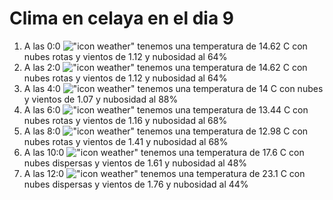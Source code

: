 # Clima en celaya en el dia 9

1. A las 0:0 !["icon weather"](http://openweathermap.org/img/w/04n.png) tenemos una temperatura de 14.62 C con nubes rotas y  vientos de 1.12 y nubosidad al 64%
1. A las 2:0 !["icon weather"](http://openweathermap.org/img/w/04n.png) tenemos una temperatura de 14.62 C con nubes rotas y  vientos de 1.12 y nubosidad al 64%
1. A las 4:0 !["icon weather"](http://openweathermap.org/img/w/04n.png) tenemos una temperatura de 14 C con nubes y  vientos de 1.07 y nubosidad al 88%
1. A las 6:0 !["icon weather"](http://openweathermap.org/img/w/04n.png) tenemos una temperatura de 13.44 C con nubes rotas y  vientos de 1.16 y nubosidad al 68%
1. A las 8:0 !["icon weather"](http://openweathermap.org/img/w/04d.png) tenemos una temperatura de 12.98 C con nubes rotas y  vientos de 1.41 y nubosidad al 68%
1. A las 10:0 !["icon weather"](http://openweathermap.org/img/w/03d.png) tenemos una temperatura de 17.6 C con nubes dispersas y  vientos de 1.61 y nubosidad al 48%
1. A las 12:0 !["icon weather"](http://openweathermap.org/img/w/03d.png) tenemos una temperatura de 23.1 C con nubes dispersas y  vientos de 1.76 y nubosidad al 44%

